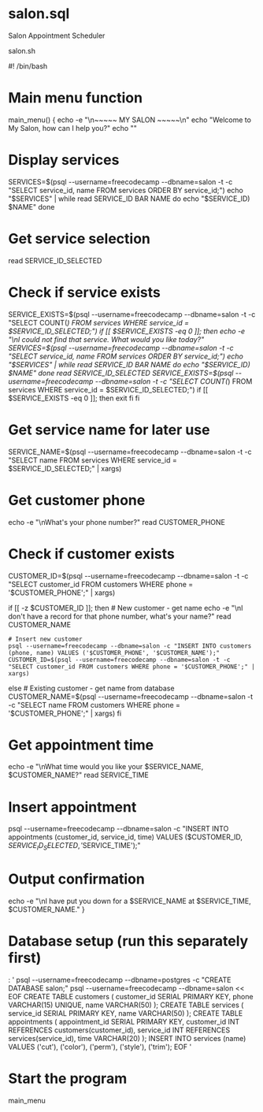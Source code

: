 # salon.sql
Salon Appointment Scheduler

salon.sh

#! /bin/bash

# Main menu function
main_menu() {
  echo -e "\n~~~~~ MY SALON ~~~~~\n"
  echo "Welcome to My Salon, how can I help you?"
  echo ""
  
  # Display services
  SERVICES=$(psql --username=freecodecamp --dbname=salon -t -c "SELECT service_id, name FROM services ORDER BY service_id;")
  echo "$SERVICES" | while read SERVICE_ID BAR NAME
  do
    echo "$SERVICE_ID) $NAME"
  done
  
  # Get service selection
  read SERVICE_ID_SELECTED
  
  # Check if service exists
  SERVICE_EXISTS=$(psql --username=freecodecamp --dbname=salon -t -c "SELECT COUNT(*) FROM services WHERE service_id = $SERVICE_ID_SELECTED;")
  if [[ $SERVICE_EXISTS -eq 0 ]]; then
    echo -e "\nI could not find that service. What would you like today?"
    SERVICES=$(psql --username=freecodecamp --dbname=salon -t -c "SELECT service_id, name FROM services ORDER BY service_id;")
    echo "$SERVICES" | while read SERVICE_ID BAR NAME
    do
      echo "$SERVICE_ID) $NAME"
    done
    read SERVICE_ID_SELECTED
    SERVICE_EXISTS=$(psql --username=freecodecamp --dbname=salon -t -c "SELECT COUNT(*) FROM services WHERE service_id = $SERVICE_ID_SELECTED;")
    if [[ $SERVICE_EXISTS -eq 0 ]]; then
      exit
    fi
  fi
  
  # Get service name for later use
  SERVICE_NAME=$(psql --username=freecodecamp --dbname=salon -t -c "SELECT name FROM services WHERE service_id = $SERVICE_ID_SELECTED;" | xargs)
  
  # Get customer phone
  echo -e "\nWhat's your phone number?"
  read CUSTOMER_PHONE
  
  # Check if customer exists
  CUSTOMER_ID=$(psql --username=freecodecamp --dbname=salon -t -c "SELECT customer_id FROM customers WHERE phone = '$CUSTOMER_PHONE';" | xargs)
  
  if [[ -z $CUSTOMER_ID ]]; then
    # New customer - get name
    echo -e "\nI don't have a record for that phone number, what's your name?"
    read CUSTOMER_NAME
    
    # Insert new customer
    psql --username=freecodecamp --dbname=salon -c "INSERT INTO customers (phone, name) VALUES ('$CUSTOMER_PHONE', '$CUSTOMER_NAME');"
    CUSTOMER_ID=$(psql --username=freecodecamp --dbname=salon -t -c "SELECT customer_id FROM customers WHERE phone = '$CUSTOMER_PHONE';" | xargs)
  else
    # Existing customer - get name from database
    CUSTOMER_NAME=$(psql --username=freecodecamp --dbname=salon -t -c "SELECT name FROM customers WHERE phone = '$CUSTOMER_PHONE';" | xargs)
  fi
  
  # Get appointment time
  echo -e "\nWhat time would you like your $SERVICE_NAME, $CUSTOMER_NAME?"
  read SERVICE_TIME
  
  # Insert appointment
  psql --username=freecodecamp --dbname=salon -c "INSERT INTO appointments (customer_id, service_id, time) VALUES ($CUSTOMER_ID, $SERVICE_ID_SELECTED, '$SERVICE_TIME');"
  
  # Output confirmation
  echo -e "\nI have put you down for a $SERVICE_NAME at $SERVICE_TIME, $CUSTOMER_NAME."
}

# Database setup (run this separately first)
: '
psql --username=freecodecamp --dbname=postgres -c "CREATE DATABASE salon;"
psql --username=freecodecamp --dbname=salon << EOF
CREATE TABLE customers (
    customer_id SERIAL PRIMARY KEY,
    phone VARCHAR(15) UNIQUE,
    name VARCHAR(50)
);
CREATE TABLE services (
    service_id SERIAL PRIMARY KEY,
    name VARCHAR(50)
);
CREATE TABLE appointments (
    appointment_id SERIAL PRIMARY KEY,
    customer_id INT REFERENCES customers(customer_id),
    service_id INT REFERENCES services(service_id),
    time VARCHAR(20)
);
INSERT INTO services (name) VALUES
    ('cut'),
    ('color'),
    ('perm'),
    ('style'),
    ('trim');
EOF
'

# Start the program
main_menu
